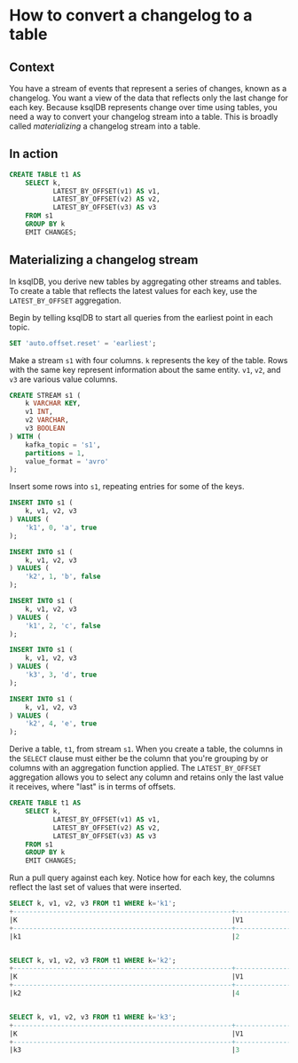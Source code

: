 # How to convert a changelog to a table

## Context

You have a stream of events that represent a series of changes, known as a changelog. You want a view of the data that reflects only the last change for each key. Because ksqlDB represents change over time using tables, you need a way to convert your changelog stream into a table. This is broadly called *materializing* a changelog stream into a table.

## In action

```sql
CREATE TABLE t1 AS
    SELECT k,
           LATEST_BY_OFFSET(v1) AS v1,
           LATEST_BY_OFFSET(v2) AS v2,
           LATEST_BY_OFFSET(v3) AS v3
    FROM s1
    GROUP BY k
    EMIT CHANGES;
```

## Materializing a changelog stream

In ksqlDB, you derive new tables by aggregating other streams and tables. To create a table that reflects the latest values for each key, use the `LATEST_BY_OFFSET` aggregation.

Begin by telling ksqlDB to start all queries from the earliest point in each topic.

```sql
SET 'auto.offset.reset' = 'earliest';
```

Make a stream `s1` with four columns. `k` represents the key of the table. Rows with the same key represent information about the same entity. `v1`, `v2`, and `v3` are various value columns.

```sql
CREATE STREAM s1 (
    k VARCHAR KEY,
    v1 INT,
    v2 VARCHAR,
    v3 BOOLEAN
) WITH (
    kafka_topic = 's1',
    partitions = 1,
    value_format = 'avro'
);
```

Insert some rows into `s1`, repeating entries for some of the keys.

```sql
INSERT INTO s1 (
    k, v1, v2, v3
) VALUES (
    'k1', 0, 'a', true
);

INSERT INTO s1 (
    k, v1, v2, v3
) VALUES (
    'k2', 1, 'b', false
);

INSERT INTO s1 (
    k, v1, v2, v3
) VALUES (
    'k1', 2, 'c', false
);

INSERT INTO s1 (
    k, v1, v2, v3
) VALUES (
    'k3', 3, 'd', true
);

INSERT INTO s1 (
    k, v1, v2, v3
) VALUES (
    'k2', 4, 'e', true
);
```

Derive a table, `t1`, from stream `s1`. When you create a table, the columns in the `SELECT` clause must either be the column that you're grouping by or columns with an aggregation function applied. The `LATEST_BY_OFFSET` aggregation allows you to select any column and retains only the last value it receives, where "last" is in terms of offsets.

```sql
CREATE TABLE t1 AS
    SELECT k,
           LATEST_BY_OFFSET(v1) AS v1,
           LATEST_BY_OFFSET(v2) AS v2,
           LATEST_BY_OFFSET(v3) AS v3
    FROM s1
    GROUP BY k
    EMIT CHANGES;
```

Run a pull query against each key. Notice how for each key, the columns reflect the last set of values that were inserted.

```sql
SELECT k, v1, v2, v3 FROM t1 WHERE k='k1';
+-------------------------------------------------------+-------------------------------------------------------+-------------------------------------------------------+-------------------------------------------------------+
|K                                                      |V1                                                     |V2                                                     |V3                                                     |
+-------------------------------------------------------+-------------------------------------------------------+-------------------------------------------------------+-------------------------------------------------------+
|k1                                                     |2                                                      |c                                                      |false                                                  |


SELECT k, v1, v2, v3 FROM t1 WHERE k='k2';
+-------------------------------------------------------+-------------------------------------------------------+-------------------------------------------------------+-------------------------------------------------------+
|K                                                      |V1                                                     |V2                                                     |V3                                                     |
+-------------------------------------------------------+-------------------------------------------------------+-------------------------------------------------------+-------------------------------------------------------+
|k2                                                     |4                                                      |e                                                      |true                                                   |


SELECT k, v1, v2, v3 FROM t1 WHERE k='k3';
+-------------------------------------------------------+-------------------------------------------------------+-------------------------------------------------------+-------------------------------------------------------+
|K                                                      |V1                                                     |V2                                                     |V3                                                     |
+-------------------------------------------------------+-------------------------------------------------------+-------------------------------------------------------+-------------------------------------------------------+
|k3                                                     |3                                                      |d                                                      |true                                                   |
```
